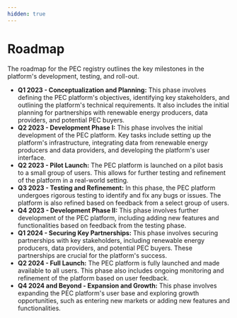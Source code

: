 ```yaml
---
hidden: true
---
```


# Roadmap

The roadmap for the PEC registry outlines the key milestones in the platform's development, testing, and roll-out.

* **Q1 2023 - Conceptualization and Planning:** This phase involves defining the PEC platform's objectives, identifying key stakeholders, and outlining the platform's technical requirements. It also includes the initial planning for partnerships with renewable energy producers, data providers, and potential PEC buyers.
* **Q2 2023 - Development Phase I:** This phase involves the initial development of the PEC platform. Key tasks include setting up the platform's infrastructure, integrating data from renewable energy producers and data providers, and developing the platform's user interface.
* **Q2 2023 - Pilot Launch:** The PEC platform is launched on a pilot basis to a small group of users. This allows for further testing and refinement of the platform in a real-world setting.
* **Q3 2023 - Testing and Refinement:** In this phase, the PEC platform undergoes rigorous testing to identify and fix any bugs or issues. The platform is also refined based on feedback from a select group of users.
* **Q4 2023 - Development Phase II:** This phase involves further development of the PEC platform, including adding new features and functionalities based on feedback from the testing phase.
* **Q1 2024 - Securing Key Partnerships:** This phase involves securing partnerships with key stakeholders, including renewable energy producers, data providers, and potential PEC buyers. These partnerships are crucial for the platform's success.
* **Q2 2024 - Full Launch:** The PEC platform is fully launched and made available to all users. This phase also includes ongoing monitoring and refinement of the platform based on user feedback.
* **Q4 2024 and Beyond - Expansion and Growth:** This phase involves expanding the PEC platform's user base and exploring growth opportunities, such as entering new markets or adding new features and functionalities.
